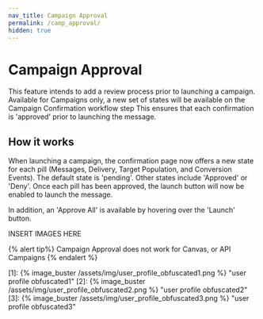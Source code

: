 ```yaml
---
nav_title: Campaign Approval
permalink: /camp_approval/
hidden: true
---
```


# Campaign Approval

This feature intends to add a review process prior to launching a campaign.  Available for Campaigns only, a new set of states will be available on the Campaign Confirmation workflow step  This ensures that each confirmation is 'approved' prior to launching the message.

## How it works

When launching a campaign, the confirmation page now offers a new state for each pill (Messages, Delivery, Target Population, and Conversion Events).  The default state is 'pending'.  Other states include 'Approved' or 'Deny'.
Once each pill has been approved, the launch button will now be enabled to launch the message.

In addition, an 'Approve All' is available by hovering over the 'Launch' button.

INSERT IMAGES HERE

{% alert tip%}
Campaign Approval does not work for Canvas, or API Campaigns
{% endalert %}


 [1]: {% image_buster /assets/img/user_profile_obfuscated1.png %} "user profile obfuscated1"
 [2]: {% image_buster /assets/img/user_profile_obfuscated2.png %} "user profile obfuscated2"
 [3]: {% image_buster /assets/img/user_profile_obfuscated3.png %} "user profile obfuscated3"

